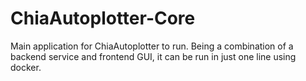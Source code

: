 # ChiaAutoplotter-Core
Main application for ChiaAutoplotter to run. Being a combination of a backend service and frontend GUI, it can be run in just one line using docker.
